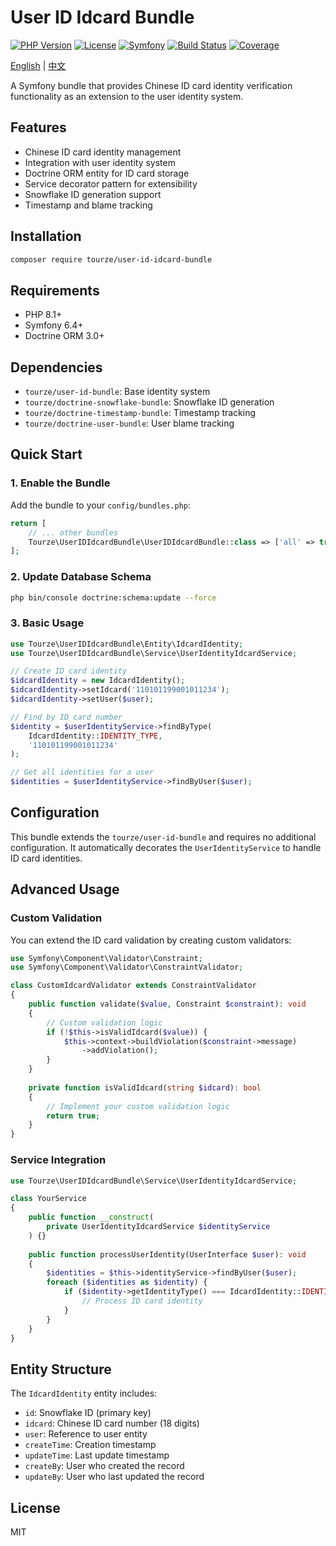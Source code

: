 # User ID Idcard Bundle

[![PHP Version](https://img.shields.io/badge/php-%3E%3D8.1-8892BF.svg?style=flat)](https://php.net/)
[![License](https://img.shields.io/badge/license-MIT-blue.svg)](LICENSE)
[![Symfony](https://img.shields.io/badge/symfony-%5E6.4-green.svg)](https://symfony.com/)
[![Build Status](https://github.com/tourze/php-monorepo/workflows/CI/badge.svg)](https://github.com/tourze/php-monorepo/actions)
[![Coverage](https://img.shields.io/codecov/c/github/tourze/php-monorepo?flag=user-id-idcard-bundle&style=flat-square)](https://codecov.io/gh/tourze/php-monorepo)

[English](README.md) | [中文](README.zh-CN.md)

A Symfony bundle that provides Chinese ID card identity verification functionality 
as an extension to the user identity system.

## Features

- Chinese ID card identity management
- Integration with user identity system
- Doctrine ORM entity for ID card storage
- Service decorator pattern for extensibility
- Snowflake ID generation support
- Timestamp and blame tracking

## Installation

```bash
composer require tourze/user-id-idcard-bundle
```

## Requirements

- PHP 8.1+
- Symfony 6.4+
- Doctrine ORM 3.0+

## Dependencies

- `tourze/user-id-bundle`: Base identity system
- `tourze/doctrine-snowflake-bundle`: Snowflake ID generation
- `tourze/doctrine-timestamp-bundle`: Timestamp tracking
- `tourze/doctrine-user-bundle`: User blame tracking

## Quick Start

### 1. Enable the Bundle

Add the bundle to your `config/bundles.php`:

```php
return [
    // ... other bundles
    Tourze\UserIDIdcardBundle\UserIDIdcardBundle::class => ['all' => true],
];
```

### 2. Update Database Schema

```bash
php bin/console doctrine:schema:update --force
```

### 3. Basic Usage

```php
use Tourze\UserIDIdcardBundle\Entity\IdcardIdentity;
use Tourze\UserIDIdcardBundle\Service\UserIdentityIdcardService;

// Create ID card identity
$idcardIdentity = new IdcardIdentity();
$idcardIdentity->setIdcard('110101199001011234');
$idcardIdentity->setUser($user);

// Find by ID card number
$identity = $userIdentityService->findByType(
    IdcardIdentity::IDENTITY_TYPE,
    '110101199001011234'
);

// Get all identities for a user
$identities = $userIdentityService->findByUser($user);
```

## Configuration

This bundle extends the `tourze/user-id-bundle` and requires no additional 
configuration. It automatically decorates the `UserIdentityService` to handle 
ID card identities.

## Advanced Usage

### Custom Validation

You can extend the ID card validation by creating custom validators:

```php
use Symfony\Component\Validator\Constraint;
use Symfony\Component\Validator\ConstraintValidator;

class CustomIdcardValidator extends ConstraintValidator
{
    public function validate($value, Constraint $constraint): void
    {
        // Custom validation logic
        if (!$this->isValidIdcard($value)) {
            $this->context->buildViolation($constraint->message)
                ->addViolation();
        }
    }
    
    private function isValidIdcard(string $idcard): bool
    {
        // Implement your custom validation logic
        return true;
    }
}
```

### Service Integration

```php
use Tourze\UserIDIdcardBundle\Service\UserIdentityIdcardService;

class YourService
{
    public function __construct(
        private UserIdentityIdcardService $identityService
    ) {}
    
    public function processUserIdentity(UserInterface $user): void
    {
        $identities = $this->identityService->findByUser($user);
        foreach ($identities as $identity) {
            if ($identity->getIdentityType() === IdcardIdentity::IDENTITY_TYPE) {
                // Process ID card identity
            }
        }
    }
}
```

## Entity Structure

The `IdcardIdentity` entity includes:

- `id`: Snowflake ID (primary key)
- `idcard`: Chinese ID card number (18 digits)
- `user`: Reference to user entity
- `createTime`: Creation timestamp
- `updateTime`: Last update timestamp
- `createBy`: User who created the record
- `updateBy`: User who last updated the record

## License

MIT
